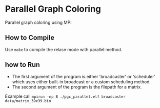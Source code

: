 # Parallel Graph Coloring
Parallel graph coloring using MPI

## How to Compile
Use `make` to compile the relase mode with parallel method.

## how to Run
- The first argument of the program is either 'broadcaster' or 'scheduler' which uses either built-in broadcast or a custom scheduling method.
- The second argument of the program is the filepath for a matrix.

Example call `mpirun -np 8 ./pgc_parallel.elf broadcaster data/matrix_39x39.bin`
